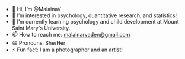 - 👋 Hi, I’m @MalainaV
- 👀 I’m interested in psychology, quantitative research, and statistics!
- 🌱 I’m currently learning psychology and child development at Mount Saint Mary's University.
- 📫 How to reach me: malainarvaden@gmail.com
- 😄 Pronouns: She/Her
- ⚡ Fun fact: I am a photographer and an artist!

<!---
MalainaV/MalainaV is a ✨ special ✨ repository because its `README.md` (this file) appears on your GitHub profile.
You can click the Preview link to take a look at your changes.
--->
